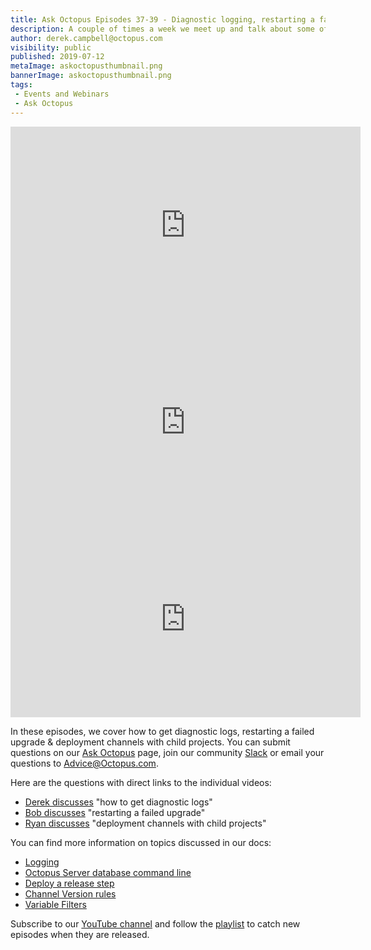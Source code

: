 ```yaml
---
title: Ask Octopus Episodes 37-39 - Diagnostic logging, restarting a failed upgrade & deployment channels with child projects. 
description: A couple of times a week we meet up and talk about some of the most interesting questions we have received and how we went about solving them.
author: derek.campbell@octopus.com
visibility: public
published: 2019-07-12
metaImage: askoctopusthumbnail.png
bannerImage: askoctopusthumbnail.png
tags:
 - Events and Webinars
 - Ask Octopus
---
```


<iframe width="560" height="315" src="https://www.youtube.com/embed/KCzbzOeCYC8" frameborder="0" allowfullscreen></iframe>
<iframe width="560" height="315" src="https://www.youtube.com/embed/QcC03OUCFtA" frameborder="0" allowfullscreen></iframe>
<iframe width="560" height="315" src="https://www.youtube.com/embed/3oLVq1EpUfc" frameborder="0" allowfullscreen></iframe>

In these episodes, we cover how to get diagnostic logs, restarting a failed upgrade & deployment channels with child projects. You can submit questions on our [Ask Octopus](https://hello.octopus.com/ask-octopus) page, join our community [Slack](https://octopus.com/slack) or email your questions to <Advice@Octopus.com>.

Here are the questions with direct links to the individual videos:

- [Derek discusses](https://www.youtube.com/watch?v=KCzbzOeCYC8) "how to get diagnostic logs"
- [Bob discusses](https://www.youtube.com/watch?v=QcC03OUCFtA) "restarting a failed upgrade"
- [Ryan discusses](https://www.youtube.com/watch?v=3oLVq1EpUfc) "deployment channels with child projects"

You can find more information on topics discussed in our docs:

- [Logging](https://octopus.com/docs/support/log-files)
- [Octopus Server database command line](https://octopus.com/docs/octopus-rest-api/octopus.server.exe-command-line/database)
- [Deploy a release step](https://octopus.com/docs/deployment-process/projects/coordinating-multiple-projects/deploy-release-step)
- [Channel Version rules](https://octopus.com/docs/deployment-process/channels#Channels-versionrules)
- [Variable Filters](https://octopus.com/docs/deployment-process/variables/variable-filters)

Subscribe to our [YouTube channel](https://www.youtube.com/channel/UCURDSDCwx9ZiCMcLdc8d6Uw?sub_confirmation=1) and follow the [playlist](https://www.youtube.com/playlist?list=PLAGskdGvlaw3-cd9rPiwhwfUo7kDGnOBh) to catch new episodes when they are released.
